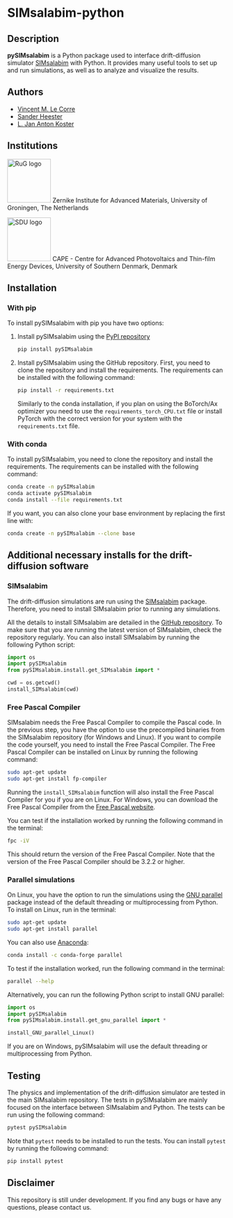 # SIMsalabim-python

## Description
**pySIMsalabim** is a Python package used to interface drift-diffusion simulator [SIMsalabim](https://github.com/kostergroup/SIMsalabim) with Python. It provides many useful tools to set up and run simulations, as well as to analyze and visualize the results.

## Authors
* [Vincent M. Le Corre](https://github.com/VMLC-PV)
* [Sander Heester](https://github.com/sheester)
* [L. Jan Anton Koster](https://github.com/kostergroup)

## Institutions
<img src="./docs/logo/rug_logo.png" alt="RuG logo" width="100px"> Zernike Institute for Advanced Materials, University of Groningen, The Netherlands

<img src="./docs/logo/sdu_logo.png" alt="SDU logo" width="100px"> CAPE - Centre for Advanced Photovoltaics and Thin-film Energy Devices, University of Southern Denmark, Denmark

## Installation

### With pip
To install pySIMsalabim with pip you have two options:

1. Install pySIMsalabim using the [PyPI repository](https://pypi.org/project/pySIMsalabim/)

    ```bash
    pip install pySIMsalabim 
    ```

2. Install pySIMsalabim using the GitHub repository. First, you need to clone the repository and install the requirements. The requirements can be installed with the following command:

    ```bash
    pip install -r requirements.txt
    ```

    Similarly to the conda installation, if you plan on using the BoTorch/Ax optimizer you need to use the `requirements_torch_CPU.txt` file or install PyTorch with the correct version for your system with the `requirements.txt` file.

### With conda
To install pySIMsalabim, you need to clone the repository and install the requirements. The requirements can be installed with the following command:

```bash
conda create -n pySIMsalabim 
conda activate pySIMsalabim
conda install --file requirements.txt
```

If you want, you can also clone your base environment by replacing the first line with:

```bash
conda create -n pySIMsalabim --clone base
```

## Additional necessary installs for the drift-diffusion software

### SIMsalabim
The drift-diffusion simulations are run using the [SIMsalabim](https://github.com/kostergroup/SIMsalabim) package. Therefore, you need to install SIMsalabim prior to running any simulations.

All the details to install SIMsalabim are detailed in the [GitHub repository](https://github.com/kostergroup/SIMsalabim). To make sure that you are running the latest version of SIMsalabim, check the repository regularly. You can also install SIMsalabim by running the following Python script:

```python
import os
import pySIMsalabim
from pySIMsalabim.install.get_SIMsalabim import *

cwd = os.getcwd()
install_SIMsalabim(cwd)
```

### Free Pascal Compiler
SIMsalabim needs the Free Pascal Compiler to compile the Pascal code. In the previous step, you have the option to use the precompiled binaries from the SIMsalabim repository (for Windows and Linux). If you want to compile the code yourself, you need to install the Free Pascal Compiler. The Free Pascal Compiler can be installed on Linux by running the following command:

```bash
sudo apt-get update
sudo apt-get install fp-compiler
```

Running the `install_SIMsalabim` function will also install the Free Pascal Compiler for you if you are on Linux. For Windows, you can download the Free Pascal Compiler from the [Free Pascal website](https://www.freepascal.org/download.html).

You can test if the installation worked by running the following command in the terminal:

```bash
fpc -iV
```

This should return the version of the Free Pascal Compiler. Note that the version of the Free Pascal Compiler should be 3.2.2 or higher.

### Parallel simulations
On Linux, you have the option to run the simulations using the [GNU parallel](https://www.gnu.org/software/parallel/) package instead of the default threading or multiprocessing from Python. To install on Linux, run in the terminal:

```bash
sudo apt-get update
sudo apt-get install parallel
```

You can also use [Anaconda](https://anaconda.org/):

```bash
conda install -c conda-forge parallel
```

To test if the installation worked, run the following command in the terminal:

```bash
parallel --help
```

Alternatively, you can run the following Python script to install GNU parallel:

```python
import os
import pySIMsalabim
from pySIMsalabim.install.get_gnu_parallel import *

install_GNU_parallel_Linux()
```

If you are on Windows, pySIMsalabim will use the default threading or multiprocessing from Python.

## Testing
The physics and implementation of the drift-diffusion simulator are tested in the main SIMsalabim repository. The tests in pySIMsalabim are mainly focused on the interface between SIMsalabim and Python. The tests can be run using the following command:

```bash
pytest pySIMsalabim
```

Note that `pytest` needs to be installed to run the tests. You can install `pytest` by running the following command:

```bash
pip install pytest
```

## Disclaimer
This repository is still under development. If you find any bugs or have any questions, please contact us.

